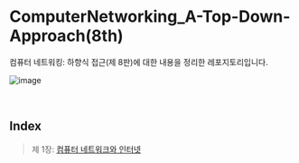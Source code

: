 # ComputerNetworking_A-Top-Down-Approach(8th)
컴퓨터 네트워킹: 하향식 접근(제 8판)에 대한 내용을 정리한 레포지토리입니다.   

![image](https://github.com/jmKim02/ComputerNetworking_A-Top-Down-Approach/assets/174222202/68ff95d8-11f5-4aa9-b8dc-a3fd9b56cdbc)

<br/>

## Index
> 제 1장: [컴퓨터 네트워크와 인터넷](https://github.com/jmKim02/ComputerNetworking_A-Top-Down-Approach/blob/main/Chapter%201%20/1.0%20%EC%BB%B4%ED%93%A8%ED%84%B0%20%EB%84%A4%ED%8A%B8%EC%9B%8C%ED%81%AC%EC%99%80%20%EC%9D%B8%ED%84%B0%EB%84%B7.md)
